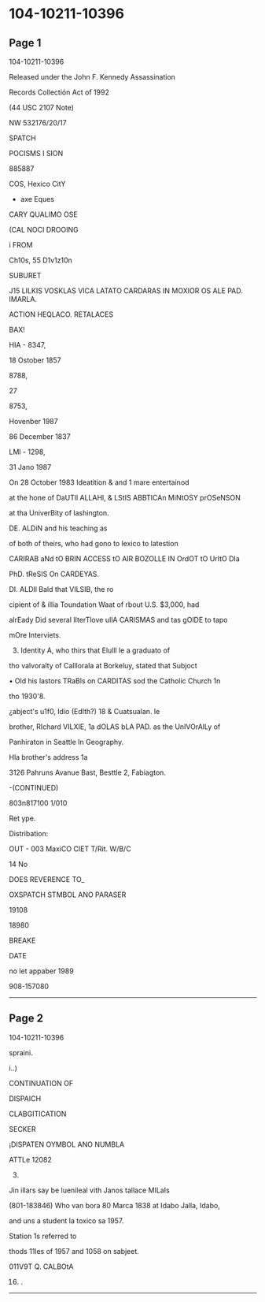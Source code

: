 # 104-10211-10396

## Page 1

104-10211-10396

Released under the John F. Kennedy Assassination

Records Collectión Act of 1992

(44 USC 2107 Note)

NW 532176/20/17

SPATCH

POCISMS I SION

885887

COS, Hexico CitY

* axe Eques

CARY QUALIMO OSE

(CAL NOCI DROOING

i FROM

Ch10s, 55 D1v1z10n

SUBURET

J15 LILKIS VOSKLAS VICA LATATO CARDARAS IN MOXIOR OS ALE PAD. IMARLA.

ACTION HEQLACO. RETALACES

BAX!

HIA - 8347,

18 Ostober 1857

8788,

27

8753,

Hovenber 1987

86 December 1837

LMl - 1298,

31 Jano 1987

On 28 October 1983 Ideatition & and 1 mare entertainod

at the hone of DaUTll ALLAHl, & LStIS ABBTICAn MiNtOSY prOSeNSON

at tha UniverBity of lashington.

DE. ALDiN and his teaching as

of both of theirs, who had gono to lexico to latestion

CARIRAB aNd tO BRIN ACCESS tO AIR BOZOLLE IN OrdOT tO UrItO DIa

PhD. tReSIS On CARDEYAS.

DI. ALDIl Bald that VILSIB, the ro

cipient of & illia Toundation Waat of rbout U.S. $3,000, had

alrEady Did several lIterTlove uIlA CARlSMAS and tas gOlDE to tapo

mOre Interviets.

3. Identity A, who thirs that Elulll le a graduato of

tho valvoralty of Calllorala at Borkeluy, stated that Subjoct

• Old his lastors TRaBls on CARDITAS sod the Catholic Church 1n

tho 1930'8.

¿abject's u1f0, Idio (EdIth?) 18 & Cuatsualan. le

brother, RIchard VILXIE, 1a dOLAS bLA PAD. as the UnIVOrAlLy of

Panhiraton in Seattle In Geography.

Hla brother's address 1a

3126 Pahruns Avanue Bast, Besttle 2, Fabiagton.

-(CONTINUED)

803n817100 1/010

Ret ype.

Distribation:

OUT - 003 MaxiCO CIET T/Rit. W/B/C

14 No

DOES REVERENCE TO_

OXSPATCH STMBOL ANO PARASER

19108

18980

BREAKE

DATE

no let appaber 1989

908-157080

---

## Page 2

104-10211-10396

spraini.

i..)

CONTINUATION OF

DISPAICH

CLABGITICATION

SECKER

¡DISPATEN OYMBOL ANO NUMBLA

ATTLe 12082

3.

Jin illars say be luenileal vith Janos tallace MILaIs

(801-183846) Who van bora 80 Marca 1838 at Idabo Jalla, Idabo,

and uns a student la toxico sa 1957.

Station 1s referred to

thods 11les of 1957 and 1058 on sabjeet.

011V9T Q. CALBOtA

16. .

---

